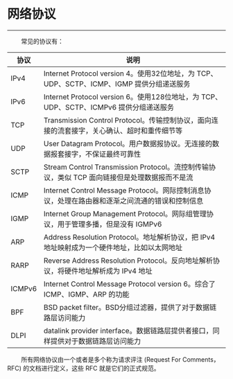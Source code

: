 # 网络协议
***

&emsp;&emsp;
常见的协议有：

|协议|说明|
| --- | --- |
|IPv4|Internet Protocol version 4。使用32位地址，为 TCP、UDP、SCTP、ICMP、IGMP 提供分组递送服务|
|IPv6|Internet Protocol version 6。使用128位地址，为 TCP、UDP、SCTP、ICMPv6 提供分组递送服务|
|TCP|Transmission Control Protocol。传输控制协议，面向连接的流套接字，关心确认、超时和重传细节等|
|UDP|User Datagram Protocol。用户数据报协议。无连接的数据报套接字，不保证最终可靠性|
|SCTP|Stream Control Transmission Protocol。流控制传输协议，类似 TCP 面向链接但是处理数据报而不是流|
|ICMP|Internet Control Message Protocol。网际控制消息协议，处理在路由器和逐渐之间流通的错误和控制信息|
|IGMP|Internet Group Management Protocol。网际组管理协议，用于管理多播，但是没有 IGMPv6|
|ARP|Address Resolution Protocol。地址解析协议，把 IPv4 地址映射成为一个硬件地址，比如以太网地址|
|RARP|Reverse Address Resolution Protocol。反向地址解析协议，将硬件地址解析成为 IPv4 地址|
|ICMPv6|Internet Control Message Protocol version 6。综合了 ICMP、IGMP、ARP 的功能|
|BPF|BSD packet filter。BSD分组过滤器，提供了对于数据链路层访问能力|
|DLPI|datalink provider interface。数据链路层提供者接口，同样提供对于数据链路层访问能力|

&emsp;&emsp;
所有网络协议由一个或者是多个称为请求评注 (Request For Comments，RFC) 的文档进行定义，这些 RFC 就是它们的正式规范。
